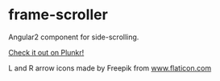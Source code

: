 # frame-scroller
Angular2 component for side-scrolling.

[Check it out on Plunkr!](https://plnkr.co/users/marshallkd/H5Y28gkhGZ7K9XcodLza)

L and R arrow icons made by Freepik from www.flaticon.com

